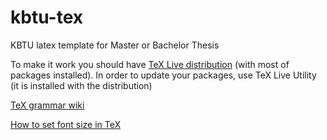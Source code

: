 kbtu-tex
========

KBTU latex template for Master or Bachelor Thesis

To make it work you should have
<a href="http://www.tug.org/texlive/">TeX Live distribution</a> (with most of packages installed). 
In order to update your packages, use TeX Live Utility (it is installed with the distribution)

<a href="http://en.wikibooks.org/wiki/LaTeX">TeX grammar wiki</a>

<a href="http://tug.org/TUGboat/tb33-3/tb105thurnherr.pdf">How to set font size in TeX</a>
